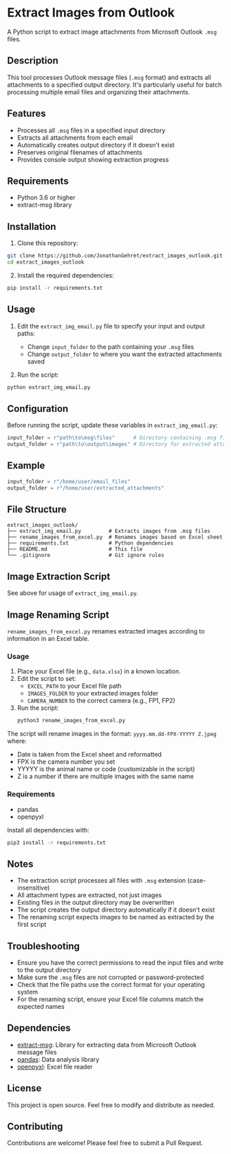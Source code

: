 # Extract Images from Outlook

A Python script to extract image attachments from Microsoft Outlook `.msg` files.

## Description

This tool processes Outlook message files (`.msg` format) and extracts all attachments to a specified output directory. It's particularly useful for batch processing multiple email files and organizing their attachments.

## Features

- Processes all `.msg` files in a specified input directory
- Extracts all attachments from each email
- Automatically creates output directory if it doesn't exist
- Preserves original filenames of attachments
- Provides console output showing extraction progress

## Requirements

- Python 3.6 or higher
- extract-msg library

## Installation

1. Clone this repository:
```bash
git clone https://github.com/JonathanGehret/extract_images_outlook.git
cd extract_images_outlook
```

2. Install the required dependencies:
```bash
pip install -r requirements.txt
```

## Usage

1. Edit the `extract_img_email.py` file to specify your input and output paths:
   - Change `input_folder` to the path containing your `.msg` files
   - Change `output_folder` to where you want the extracted attachments saved

2. Run the script:
```bash
python extract_img_email.py
```

## Configuration

Before running the script, update these variables in `extract_img_email.py`:

```python
input_folder = r"path\to\msg\files"      # Directory containing .msg files
output_folder = r"path\to\output\images" # Directory for extracted attachments
```

## Example

```python
input_folder = r"/home/user/email_files"
output_folder = r"/home/user/extracted_attachments"
```


## File Structure

```
extract_images_outlook/
├── extract_img_email.py         # Extracts images from .msg files
├── rename_images_from_excel.py  # Renames images based on Excel sheet
├── requirements.txt             # Python dependencies
├── README.md                    # This file
└── .gitignore                   # Git ignore rules
```

## Image Extraction Script

See above for usage of `extract_img_email.py`.

## Image Renaming Script

`rename_images_from_excel.py` renames extracted images according to information in an Excel table.

### Usage

1. Place your Excel file (e.g., `data.xlsx`) in a known location.
2. Edit the script to set:
   - `EXCEL_PATH` to your Excel file path
   - `IMAGES_FOLDER` to your extracted images folder
   - `CAMERA_NUMBER` to the correct camera (e.g., FP1, FP2)
3. Run the script:
   ```bash
   python3 rename_images_from_excel.py
   ```

The script will rename images in the format:
`yyyy.mm.dd-FPX-YYYYY Z.jpeg`
where:
- Date is taken from the Excel sheet and reformatted
- FPX is the camera number you set
- YYYYY is the animal name or code (customizable in the script)
- Z is a number if there are multiple images with the same name

### Requirements

- pandas
- openpyxl

Install all dependencies with:
```bash
pip3 install -r requirements.txt
```

## Notes

- The extraction script processes all files with `.msg` extension (case-insensitive)
- All attachment types are extracted, not just images
- Existing files in the output directory may be overwritten
- The script creates the output directory automatically if it doesn't exist
- The renaming script expects images to be named as extracted by the first script

## Troubleshooting

- Ensure you have the correct permissions to read the input files and write to the output directory
- Make sure the `.msg` files are not corrupted or password-protected
- Check that the file paths use the correct format for your operating system
- For the renaming script, ensure your Excel file columns match the expected names

## Dependencies

- [extract-msg](https://pypi.org/project/extract-msg/): Library for extracting data from Microsoft Outlook message files
- [pandas](https://pandas.pydata.org/): Data analysis library
- [openpyxl](https://openpyxl.readthedocs.io/): Excel file reader

## License

This project is open source. Feel free to modify and distribute as needed.

## Contributing

Contributions are welcome! Please feel free to submit a Pull Request.
